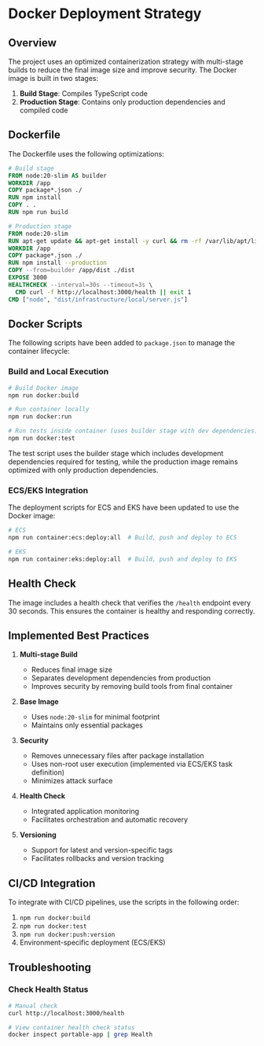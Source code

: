 # Docker Deployment Strategy

## Overview

The project uses an optimized containerization strategy with multi-stage builds to reduce the final image size and improve security. The Docker image is built in two stages:

1. **Build Stage**: Compiles TypeScript code
2. **Production Stage**: Contains only production dependencies and compiled code

## Dockerfile

The Dockerfile uses the following optimizations:

```dockerfile
# Build stage
FROM node:20-slim AS builder
WORKDIR /app
COPY package*.json ./
RUN npm install
COPY . .
RUN npm run build

# Production stage
FROM node:20-slim
RUN apt-get update && apt-get install -y curl && rm -rf /var/lib/apt/lists/*
WORKDIR /app
COPY package*.json ./
RUN npm install --production
COPY --from=builder /app/dist ./dist
EXPOSE 3000
HEALTHCHECK --interval=30s --timeout=3s \
  CMD curl -f http://localhost:3000/health || exit 1
CMD ["node", "dist/infrastructure/local/server.js"]
```

## Docker Scripts

The following scripts have been added to `package.json` to manage the container lifecycle:

### Build and Local Execution

```bash
# Build Docker image
npm run docker:build

# Run container locally
npm run docker:run

# Run tests inside container (uses builder stage with dev dependencies)
npm run docker:test
```


The test script uses the builder stage which includes development dependencies required for testing, while the production image remains optimized with only production dependencies.

### ECS/EKS Integration

The deployment scripts for ECS and EKS have been updated to use the Docker image:

```bash
# ECS
npm run container:ecs:deploy:all  # Build, push and deploy to ECS

# EKS
npm run container:eks:deploy:all  # Build, push and deploy to EKS
```

## Health Check

The image includes a health check that verifies the `/health` endpoint every 30 seconds. This ensures the container is healthy and responding correctly.

## Implemented Best Practices

1. **Multi-stage Build**
   - Reduces final image size
   - Separates development dependencies from production
   - Improves security by removing build tools from final container

2. **Base Image**
   - Uses `node:20-slim` for minimal footprint
   - Maintains only essential packages

3. **Security**
   - Removes unnecessary files after package installation
   - Uses non-root user execution (implemented via ECS/EKS task definition)
   - Minimizes attack surface

4. **Health Check**
   - Integrated application monitoring
   - Facilitates orchestration and automatic recovery

5. **Versioning**
   - Support for latest and version-specific tags
   - Facilitates rollbacks and version tracking

## CI/CD Integration

To integrate with CI/CD pipelines, use the scripts in the following order:

1. `npm run docker:build`
2. `npm run docker:test`
3. `npm run docker:push:version`
4. Environment-specific deployment (ECS/EKS)

## Troubleshooting

### Check Health Status
```bash
# Manual check
curl http://localhost:3000/health

# View container health check status
docker inspect portable-app | grep Health
